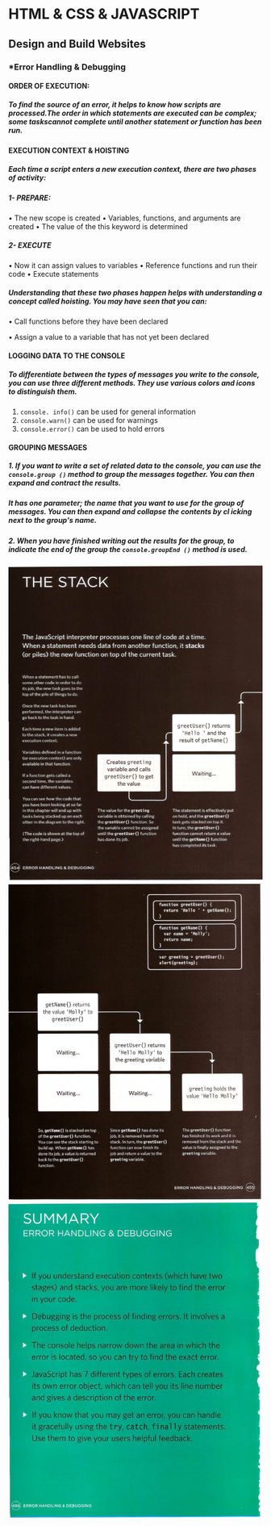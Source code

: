 # HTML & CSS & JAVASCRIPT
## Design and Build Websites 

### ***Error Handling & Debugging**

#### ORDER OF EXECUTION:
##### To find the source of an error, it helps to know how scripts are processed.The order in which statements are executed can be complex; some taskscannot complete until another statement or function has been run.

#### EXECUTION CONTEXT & HOISTING

##### Each time a script enters a new execution context, there are two phases of activity:
##### 1- PREPARE: 
• The new scope is created
• Variables, functions, and arguments are created
• The value of the this keyword is determined

##### 2- EXECUTE
• Now it can assign values to variables
• Reference functions and run their code
• Execute statements


##### Understanding that these two phases happen helps with understanding a concept called hoisting. You may have seen that you can:

• Call functions before they have been declared

• Assign a value to a variable that has not yet been declared

#### LOGGING DATA TO THE CONSOLE

##### To differentiate between the types of messages you write  to the console, you can use three different methods. They use various colors and icons to distinguish them. 

1. `console. info()` can be used for general information
2. `console.warn()` can be used for warnings
3. `console.error()` can be used to hold errors

#### GROUPING MESSAGES 
##### 1. If you want to write a set of related data to the console, you can use the `console.group ()` method to group the messages together. You can then expand and contract the results.

##### It has one parameter; the name that you want to use for the group of messages. You can then expand and collapse the contents by cl icking next to the group's name.

##### 2. When you have finished writing out the results for the group, to indicate the end of the group the `console.groupEnd ()` method is used. 

![stack](../code201/img/stack.png)
![stack2](../code201/img/stack2.png)
![stack2](../code201/img/errorssummary.png)